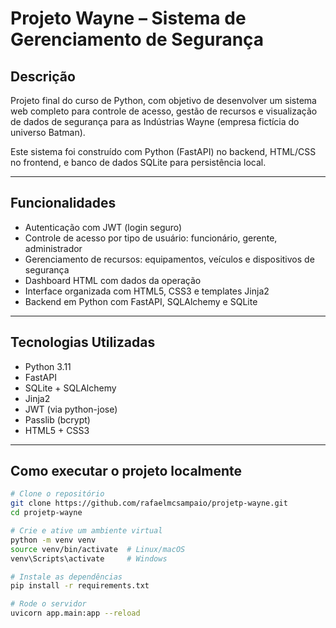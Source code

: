 #  Projeto Wayne – Sistema de Gerenciamento de Segurança

##  Descrição

Projeto final do curso de Python, com objetivo de desenvolver um sistema web completo para controle de acesso, gestão de recursos e visualização de dados de segurança para as Indústrias Wayne (empresa fictícia do universo Batman).

Este sistema foi construído com Python (FastAPI) no backend, HTML/CSS no frontend, e banco de dados SQLite para persistência local.

---

##  Funcionalidades

-  Autenticação com JWT (login seguro)
-  Controle de acesso por tipo de usuário: funcionário, gerente, administrador
-  Gerenciamento de recursos: equipamentos, veículos e dispositivos de segurança
-  Dashboard HTML com dados da operação
-  Interface organizada com HTML5, CSS3 e templates Jinja2
-  Backend em Python com FastAPI, SQLAlchemy e SQLite

---

##  Tecnologias Utilizadas

- Python 3.11
- FastAPI
- SQLite + SQLAlchemy
- Jinja2
- JWT (via python-jose)
- Passlib (bcrypt)
- HTML5 + CSS3

---

##  Como executar o projeto localmente

```bash
# Clone o repositório
git clone https://github.com/rafaelmcsampaio/projetp-wayne.git
cd projetp-wayne

# Crie e ative um ambiente virtual
python -m venv venv
source venv/bin/activate  # Linux/macOS
venv\Scripts\activate     # Windows

# Instale as dependências
pip install -r requirements.txt

# Rode o servidor
uvicorn app.main:app --reload
